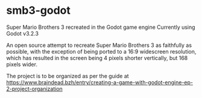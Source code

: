 # smb3-godot
Super Mario Brothers 3 recreated in the Godot game engine
Currently using Godot v3.2.3

An open source attempt to recreate Super Mario Brothers 3 as faithfully as possible, with the exception of being ported to a 16:9 widescreen resolution, which has resulted in the screen being 4 pixels shorter vertically, but 168 pixels wider.


The project is to be organized as per the guide at https://www.braindead.bzh/entry/creating-a-game-with-godot-engine-ep-2-project-organization
